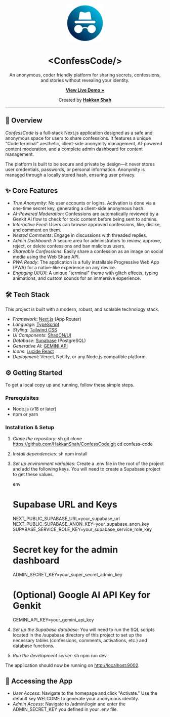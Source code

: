 <div align="center">
  <img src="public/icons/dp.png" alt="ConfessCode Logo" width="120px" />
  <h1 align="center">&lt;ConfessCode/&gt;</h1>
  <p align="center">
    An anonymous, coder friendly platform for sharing secrets, confessions, and stories without revealing your identity.
  </p>
  <p align="center">
    <a href="https://concode.vercel.app/" target="_blank"><strong>View Live Demo »</strong></a>
  </p>
  <p align="center">
    Created by <a href="https://www.github.com/HakkanShah" target="_blank"><strong>Hakkan Shah</strong></a>
  </p>
</div>

--- 

## 🚀 Overview

*ConfessCode* is a full-stack Next.js application designed as a safe and anonymous space for users to share confessions. It features a unique "Code terminal" aesthetic, client-side anonymity management, AI-powered content moderation, and a complete admin dashboard for content management.

The platform is built to be secure and private by design—it never stores user credentials, passwords, or personal information. Anonymity is managed through a locally stored hash, ensuring user privacy.

## ✨ Core Features

- *True Anonymity*: No user accounts or logins. Activation is done via a one-time secret key, generating a client-side anonymous hash.
- *AI-Powered Moderation*: Confessions are automatically reviewed by a Genkit AI flow to check for toxic content before being sent to admins.
- *Interactive Feed*: Users can browse approved confessions, like, dislike, and comment on them.
- *Nested Comments*: Engage in discussions with threaded replies.
- *Admin Dashboard*: A secure area for administrators to review, approve, reject, or delete confessions and ban malicious users.
- *Shareable Confessions*: Easily share a confession as an image on social media using the Web Share API.
- *PWA Ready*: The application is a fully installable Progressive Web App (PWA) for a native-like experience on any device.
- *Engaging UI/UX*: A unique "terminal" theme with glitch effects, typing animations, and custom sounds for an immersive experience.

## 🛠 Tech Stack

This project is built with a modern, robust, and scalable technology stack.

- *Framework*: [Next.js](https://nextjs.org/) (App Router)
- *Language*: [TypeScript](https://www.typescriptlang.org/)
- *Styling*: [Tailwind CSS](https://tailwindcss.com/)
- *UI Components*: [ShadCN/UI](https://ui.shadcn.com/)
- *Database*: [Supabase](https://supabase.io/) (PostgreSQL)
- *Generative AI*: [GEMINI API](https://ai.google.dev/gemini-api/docs)
- *Icons*: [Lucide React](https://lucide.dev/)
- *Deployment*: Vercel, Netlify, or any Node.js compatible platform.

## ⚙ Getting Started

To get a local copy up and running, follow these simple steps.

### Prerequisites

- Node.js (v18 or later)
- npm or yarn

### Installation & Setup

1.  *Clone the repository:*
    sh
    git clone https://github.com/HakkanShah/ConfessCode.git
    cd confess-code
    

2.  *Install dependencies:*
    sh
    npm install
    

3.  *Set up environment variables:*
    Create a .env file in the root of the project and add the following keys. You will need to create a Supabase project to get these values.

    env
    # Supabase URL and Keys
    NEXT_PUBLIC_SUPABASE_URL=your_supabase_url
    NEXT_PUBLIC_SUPABASE_ANON_KEY=your_supabase_anon_key
    SUPABASE_SERVICE_ROLE_KEY=your_supabase_service_role_key

    # Secret key for the admin dashboard
    ADMIN_SECRET_KEY=your_super_secret_admin_key

    # (Optional) Google AI API Key for Genkit
    GEMINI_API_KEY=your_gemini_api_key
    

4.  *Set up the Supabase database:*
    You will need to run the SQL scripts located in the /supabase directory of this project to set up the necessary tables (confessions, comments, activations, etc.) and database functions.

5.  *Run the development server:*
    sh
    npm run dev
    

The application should now be running on [http://localhost:9002](http://localhost:9002).

## 🔑 Accessing the App

-   *User Access*: Navigate to the homepage and click "Activate." Use the default key WELCOME to generate your anonymous identity.
-   *Admin Access*: Navigate to /admin/login and enter the ADMIN_SECRET_KEY you defined in your .env file.
